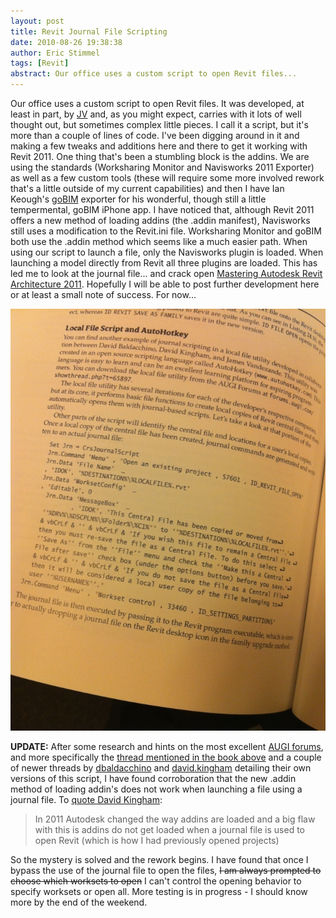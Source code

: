 ```yaml
---
layout: post
title: Revit Journal File Scripting
date: 2010-08-26 19:38:38
author: Eric Stimmel
tags: [Revit]
abstract: Our office uses a custom script to open Revit files...
---
```


Our office uses a custom script to open Revit files. It was developed, at least in part, by [JV][] and, as you might expect, carries with it lots of well thought out, but sometimes complex little pieces. I call it a script, but it's more than a couple of lines of code. I've been digging around in it and making a few tweaks and additions here and there to get it working with Revit 2011. One thing that's been a stumbling block is the addins. We are using the standards (Worksharing Monitor and Navisworks 2011 Exporter) as well as a few custom tools (these will require some more involved rework that's a little outside of my current capabilities) and then I have Ian Keough's [goBIM][] exporter for his wonderful, though still a little tempermental, goBIM iPhone app. I have noticed that, although Revit 2011 offers a new method of loading addins (the .addin manifest), Navisworks still uses a modification to the Revit.ini file. Worksharing Monitor and goBIM both use the .addin method which seems like a much easier path. When using our script to launch a file, only the Navisworks plugin is loaded. When launching a model directly from Revit all three plugins are loaded. This has led me to look at the journal file... and crack open [Mastering Autodesk Revit Architecture 2011][]. Hopefully I will be able to post further development here or at least a small note of success. For now... 

![LoadFileScript][] 

**UPDATE:** After some research and hints on the most excellent [AUGI forums][], and more specifically the [thread mentioned in the book above][6] and a couple of newer threads by [dbaldacchino][7] and [david.kingham][8] detailing their own versions of this script, I have found corroboration that the new .addin method of loading addin's does not work when launching a file using a journal file. To [quote David Kingham][]:

> In 2011 Autodesk changed the way addins are loaded and a big flaw with
> this is addins do not get loaded when a journal file is used to open
> Revit (which is how I had previously opened projects)

So the mystery is solved and the rework begins. I have found that once I bypass the use of the journal file to open the files, <del>I am always prompted to choose which worksets to open</del> I can't control the opening behavior to specify worksets or open all. More testing is in progress - I should know more by the end of the weekend.

  [6]: http://forums.augi.com/showthread.php?t=65897 "The original thread"
  [7]: http://forums.augi.com/showthread.php?t=117310 "Dave Baldacchino's version"
  [8]: http://forums.augi.com/showthread.php?t=92831 "David Kingham's version"
  [JV]: http://allthingsbim.blogspot.com/
  [goBIM]: http://go-bim.iankeough.com/wordpress/
  [Mastering Autodesk Revit Architecture 2011]: http://www.amazon.com/gp/product/0470626968?ie=UTF8&tag=ericstimmel-20&linkCode=as2&camp=1789&creative=390957&creativeASIN=0470626968/
  [LoadFileScript]: /images/posts/2010-08-26-revit-journal-file-scripting/Journal_LoadFileScript_sm.jpg
  [AUGI forums]: http://forums.augi.com/
  [quote David Kingham]: http://forums.augi.com/showpost.php?p=1075925&postcount=48

